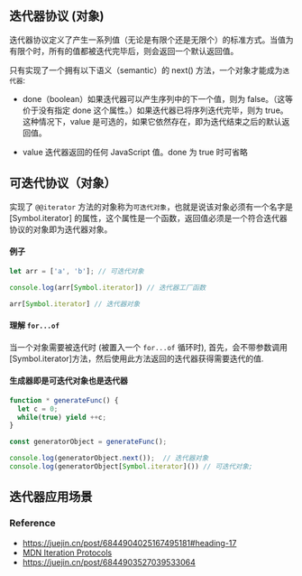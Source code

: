 ## 迭代器协议 (对象)

迭代器协议定义了产生一系列值（无论是有限个还是无限个）的标准方式。当值为有限个时，所有的值都被迭代完毕后，则会返回一个默认返回值。

只有实现了一个拥有以下语义（semantic）的 next() 方法，一个对象才能成为`迭代器`:

- done（boolean）如果迭代器可以产生序列中的下一个值，则为 false。（这等价于没有指定  done 这个属性。）如果迭代器已将序列迭代完毕，则为 true。这种情况下，value 是可选的，如果它依然存在，即为迭代结束之后的默认返回值。

- value
迭代器返回的任何 JavaScript 值。done 为 true 时可省略


## 可迭代协议（对象）

实现了 `@@iterator` 方法的对象称为`可迭代对象`，也就是说该对象必须有一个名字是 [Symbol.iterator] 的属性，这个属性是一个函数，返回值必须是一个符合迭代器协议的对象即为迭代器对象。

#### 例子
```javascript
let arr = ['a', 'b']; // 可迭代对象

console.log(arr[Symbol.iterator]) // 迭代器工厂函数

arr[Symbol.iterator] // 迭代器对象
```

#### 理解 ``for...of``

当一个对象需要被迭代时 (被置入一个 `for...of` 循环时), 首先，会不带参数调用[Symbol.iterator]方法，然后使用此方法返回的迭代器获得需要迭代的值.

#### 生成器即是可迭代对象也是迭代器
```javascript
function * generateFunc() {
  let c = 0;
  while(true) yield ++c;
}

const generatorObject = generateFunc();

console.log(generatorObject.next());  // 迭代器对象
console.log(generatorObject[Symbol.iterator]()) // 可迭代对象;
```

## 迭代器应用场景

### Reference
- https://juejin.cn/post/6844904025167495181#heading-17
- [MDN Iteration Protocols](https://developer.mozilla.org/zh-CN/docs/Web/JavaScript/Reference/Iteration_protocols#%E8%BF%AD%E4%BB%A3%E5%99%A8%E5%8D%8F%E8%AE%AE)
- https://juejin.cn/post/6844903527039533064

